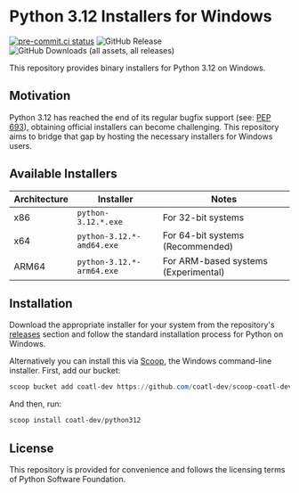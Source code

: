 # Python 3.12 Installers for Windows

[![pre-commit.ci status](https://results.pre-commit.ci/badge/github/coatl-dev/python3.12/coatl.svg)](https://results.pre-commit.ci/latest/github/coatl-dev/python3.12/coatl)
![GitHub Release](https://img.shields.io/github/v/release/coatl-dev/python3.12)
![GitHub Downloads (all assets, all releases)](https://img.shields.io/github/downloads/coatl-dev/python3.12/total)

This repository provides binary installers for Python 3.12 on Windows.

## Motivation

Python 3.12 has reached the end of its regular bugfix support (see: [PEP 693]), obtaining official installers can become challenging. This repository aims to bridge that gap by hosting the necessary installers for Windows users.

## Available Installers

| Architecture | Installer                 | Notes                                |
|--------------|---------------------------|--------------------------------------|
| x86          | `python-3.12.*.exe`       | For 32-bit systems                   |
| x64          | `python-3.12.*-amd64.exe` | For 64-bit systems (Recommended)     |
| ARM64        | `python-3.12.*-arm64.exe` | For ARM-based systems (Experimental) |

## Installation

Download the appropriate installer for your system from the repository's [releases] section and follow the standard installation process for Python on Windows.

Alternatively you can install this via [Scoop], the Windows command-line installer. First, add our bucket:

```powershell
scoop bucket add coatl-dev https://github.com/coatl-dev/scoop-coatl-dev
```

And then, run:

```powershell
scoop install coatl-dev/python312
```

## License

This repository is provided for convenience and follows the licensing terms of Python Software Foundation.

[PEP 693]: https://peps.python.org/pep-0693/
[releases]: https://github.com/coatl-dev/python3.12/releases
[Scoop]: https://scoop.sh/

